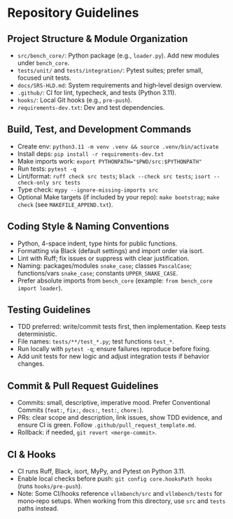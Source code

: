 # Repository Guidelines

## Project Structure & Module Organization
- `src/bench_core/`: Python package (e.g., `loader.py`). Add new modules under `bench_core`.
- `tests/unit/` and `tests/integration/`: Pytest suites; prefer small, focused unit tests.
- `docs/SRS-HLD.md`: System requirements and high‑level design overview.
- `.github/`: CI for lint, typecheck, and tests (Python 3.11).
- `hooks/`: Local Git hooks (e.g., `pre-push`).
- `requirements-dev.txt`: Dev and test dependencies.

## Build, Test, and Development Commands
- Create env: `python3.11 -m venv .venv && source .venv/bin/activate`
- Install deps: `pip install -r requirements-dev.txt`
- Make imports work: `export PYTHONPATH="$PWD/src:$PYTHONPATH"`
- Run tests: `pytest -q`
- Lint/format: `ruff check src tests`; `black --check src tests`; `isort --check-only src tests`
- Type check: `mypy --ignore-missing-imports src`
- Optional Make targets (if included by your repo): `make bootstrap`; `make check` (see `MAKEFILE_APPEND.txt`).

## Coding Style & Naming Conventions
- Python, 4-space indent, type hints for public functions.
- Formatting via Black (default settings) and import order via isort.
- Lint with Ruff; fix issues or suppress with clear justification.
- Naming: packages/modules `snake_case`; classes `PascalCase`; functions/vars `snake_case`; constants `UPPER_SNAKE_CASE`.
- Prefer absolute imports from `bench_core` (example: `from bench_core import loader`).

## Testing Guidelines
- TDD preferred: write/commit tests first, then implementation. Keep tests deterministic.
- File names: `tests/**/test_*.py`; test functions `test_*`.
- Run locally with `pytest -q`; ensure failures reproduce before fixing.
- Add unit tests for new logic and adjust integration tests if behavior changes.

## Commit & Pull Request Guidelines
- Commits: small, descriptive, imperative mood. Prefer Conventional Commits (`feat:`, `fix:`, `docs:`, `test:`, `chore:`).
- PRs: clear scope and description, link issues, show TDD evidence, and ensure CI is green. Follow `.github/pull_request_template.md`.
- Rollback: if needed, `git revert <merge-commit>`.

## CI & Hooks
- CI runs Ruff, Black, isort, MyPy, and Pytest on Python 3.11.
- Enable local checks before push: `git config core.hooksPath hooks` (runs `hooks/pre-push`).
- Note: Some CI/hooks reference `vllmbench/src` and `vllmbench/tests` for mono‑repo setups. When working from this directory, use `src` and `tests` paths instead.

